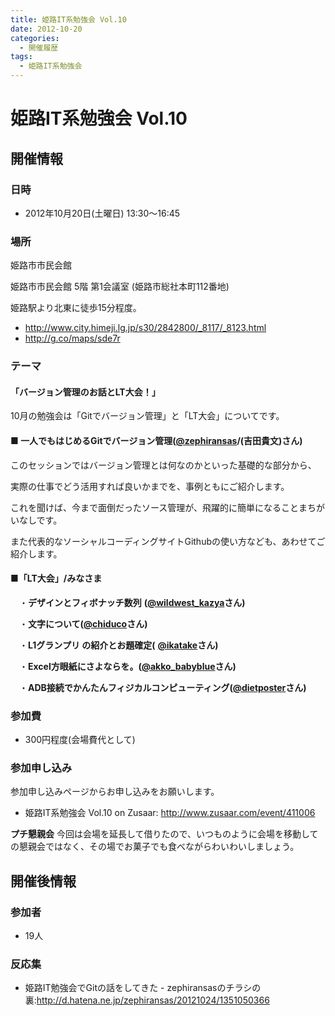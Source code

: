 ```yaml
---
title: 姫路IT系勉強会 Vol.10
date: 2012-10-20
categories:
  - 開催履歴
tags:
  - 姫路IT系勉強会
---
```


# 姫路IT系勉強会 Vol.10

## 開催情報

### 日時

- 2012年10月20日(土曜日) 13:30～16:45

### 場所

姫路市市民会館

姫路市市民会館 5階 第1会議室 (姫路市総社本町112番地)

姫路駅より北東に徒歩15分程度。

- <http://www.city.himeji.lg.jp/s30/2842800/_8117/_8123.html>
- <http://g.co/maps/sde7r>

### テーマ

#### 「バージョン管理のお話とLT大会！」

10月の勉強会は「Gitでバージョン管理」と「LT大会」についてです。

#### ■ **一人でもはじめるGitでバージョン管理([@zephiransas](http://twitter.com/zephiransas)/(吉田貴文)さん)**

このセッションではバージョン管理とは何なのかといった基礎的な部分から、

実際の仕事でどう活用すれば良いかまでを、事例ともにご紹介します。

これを聞けば、今まで面倒だったソース管理が、飛躍的に簡単になることまちがいなしです。

また代表的なソーシャルコーディングサイトGithubの使い方なども、あわせてご紹介します。

#### ■「LT大会」/みなさま

　・**デザインとフィボナッチ数列** **([@wildwest\_kazya](http://twitter.com/wildwest_kazya)さん)**

　・**文字について([@chiduco](http://twitter.com/chiduco)さん)**

　・**L1グランプリ の紹介とお題確定(** [**@ikatake**](http://twitter.com/ikatake)**さん)**

　・**Excel方眼紙にさよならを。([@akko\_babyblue](http://twitter.com/akko_babyblue)さん)**

　・**ADB接続でかんたんフィジカルコンピューティング([@dietposter](http://twitter.com/dietposter)さん)**

### 参加費

- 300円程度(会場費代として)

### 参加申し込み

参加申し込みページからお申し込みをお願いします。

- 姫路IT系勉強会 Vol.10 on Zusaar: <http://www.zusaar.com/event/411006>

**プチ懇親会**
今回は会場を延長して借りたので、いつものように会場を移動しての懇親会ではなく、その場でお菓子でも食べながらわいわいしましょう。

## 開催後情報

### 参加者

- 19人

### 反応集

- 姫路IT勉強会でGitの話をしてきた - zephiransasのチラシの裏:<http://d.hatena.ne.jp/zephiransas/20121024/1351050366>
